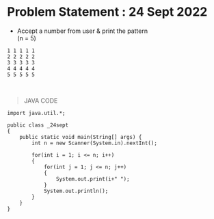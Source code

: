 # Problem Statement : 24 Sept 2022


- Accept a number from user & print the pattern<br>
(n = 5)


```
1 1 1 1 1
2 2 2 2 2 
3 3 3 3 3 
4 4 4 4 4
5 5 5 5 5
```

<br>

>JAVA CODE
```
import java.util.*;

public class _24sept
{
    public static void main(String[] args) {
        int n = new Scanner(System.in).nextInt();

        for(int i = 1; i <= n; i++)
        {
            for(int j = 1; j <= n; j++)
            {
                System.out.print(i+" ");
            }
            System.out.println();
        }
    }
}
```

